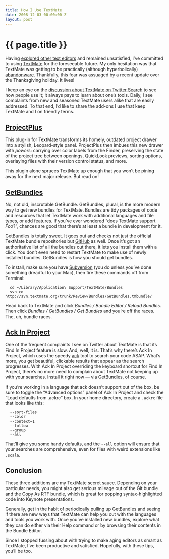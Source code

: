 ```yaml
---
title: How I Use TextMate
date: 2008-12-03 00:00:00 Z
layout: post
---
```


{{ page.title }}
================

Having [explored other text editors](http://al3x.net/2008/10/22/on-flight-to-old-text-editors.html) and remained unsatisfied, I’ve committed to using [TextMate](http://www.macromates.com) for the foreseeable future. My only hesitation was that TextMate was getting to be practically (although hyperbolically) [abandonware](http://en.wikipedia.org/wiki/Abandonware). Thankfully, this fear was assuaged by a recent update over the Thanksgiving holiday. It lives!

I keep an eye on the [discussion about TextMate on Twitter Search](http://search.twitter.com/search?q=textmate) to see how people use it; it always pays to learn about one’s tools. Daily, I see complaints from new and seasoned TextMate users alike that are easily addressed. To that end, I’d like to share the add-ons I use that keep TextMate and I on friendly terms.

[ProjectPlus](http://ciaranwal.sh/category/textmate)
----------------------------------------------------

This plug-in for TextMate transforms its homely, outdated project drawer into a stylish, Leopard-style panel. ProjectPlus then imbues this new drawer with *powers*: carrying over color labels from the Finder, preserving the state of the project tree between openings, QuickLook previews, sorting options, overlaying files with their version control status, and more.

This plugin alone spruces TextMate up enough that you won’t be pining away for the next major release. But read on!

[GetBundles](http://svn.textmate.org/trunk/Review/Bundles/GetBundles.tmbundle/)
-------------------------------------------------------------------------------

No, not old, inscrutable GetBundle. GetBundles, plural, is the more modern way to get new bundles for TextMate. Bundles are tidy packages of code and resources that let TextMate work with additional languages and file types, or add features. If you’ve ever wondered “does TextMate support *Foo*?”, chances are good that there’s at least a bundle in development for it.

GetBundles is totally sweet. It goes out and checks not just the official TextMate bundle repositories but [GitHub](http://github.com) as well. Once it’s got an authoritative list of all the bundles out there, it lets you install them with a click. You don’t even need to restart TextMate to make use of newly installed bundles. GetBundles is how you should get bundles.

To install, make sure you have [Subversion](http://subversion.tigris.org/) (you do unless you’ve done something dreadful to your Mac), then fire these commands off from Terminal:


      cd ~/Library/Application\ Support/TextMate/Bundles
      svn co http://svn.textmate.org/trunk/Review/Bundles/GetBundles.tmbundle/

Head back to TextMate and click *Bundles / Bundle Editor / Reload Bundles*. Then click *Bundles / GetBundles / Get Bundles* and you’re off the races. The, uh, bundle races.

[Ack In Project](http://github.com/protocool/ack-tmbundle/tree/master)
----------------------------------------------------------------------

One of the frequent complaints I see on Twitter about TextMate is that its Find In Project feature is slow. And, well, it is. That’s why there’s Ack In Project, which uses the speedy [ack](http://petdance.com/ack/) tool to search your code ASAP. What’s more, you get beautiful, clickable results that appear as the search progresses. With Ack In Project overriding the keyboard shortcut for Find In Project, there’s no more need to complain about TextMate not keeping up with your searches. Install it right now — via GetBundles, of course.

If you’re working in a language that ack doesn’t support out of the box, be sure to toggle the “Advanced options” panel of Ack In Project and check the “Load defaults from .ackrc” box. In your home directory, create a `.ackrc` file that looks like this:


      --sort-files
      --color
      --context=1
      --follow
      --group
      --all

That’ll give you some handy defaults, and the `--all` option will ensure that your searches are comprehensive, even for files with weird extensions like `.scala`.

Conclusion
----------

These three additions are my TextMate secret sauce. Depending on your particular needs, you might also get serious mileage out of the Git bundle and the Copy As RTF bundle, which is great for popping syntax-highlighted code into Keynote presentations.

Generally, get in the habit of periodically pulling up GetBundles and seeing if there are new ways that TextMate can help you out with the languages and tools you work with. Once you’ve installed new bundles, explore what they can do either via their Help command or by browsing their contents in the Bundle Editor.

Since I stopped fussing about with trying to make aging editors as smart as TextMate, I’ve been productive and satisfied. Hopefully, with these tips, you’ll be too.
